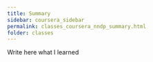 ```yaml
---
title: Summary
sidebar: coursera_sidebar
permalink: classes_coursera_nndp_summary.html
folder: classes
---
```


Write here what I learned


